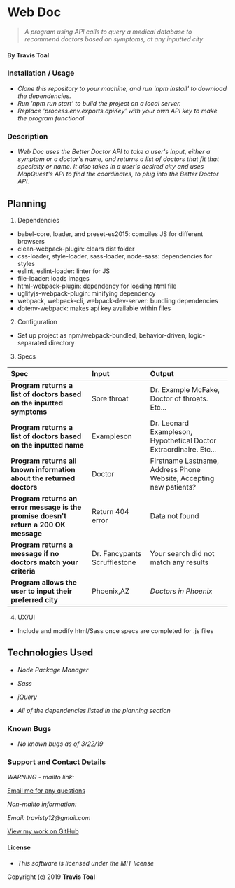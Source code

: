 # Web Doc
> _A program using API calls to query a medical database to recommend doctors based on symptoms, at any inputted city_

#### By **Travis Toal**

### Installation / Usage
* _Clone this repository to your machine, and run 'npm install' to download the dependencies._
* _Run 'npm run start' to build the project on a local server._
* _Replace 'process.env.exports.apiKey' with your own API key to make the program functional_

### Description

* _Web Doc uses the Better Doctor API to take a user's input, either a symptom or a doctor's name, and returns a list of doctors that fit that specialty or name. It also takes in a user's desired city and uses MapQuest's API to find the coordinates, to plug into the Better Doctor API._

## Planning

1. Dependencies
  * babel-core, loader, and preset-es2015: compiles JS for different browsers
  * clean-webpack-plugin: clears dist folder
  * css-loader, style-loader, sass-loader, node-sass: dependencies for styles
  * eslint, eslint-loader: linter for JS
  * file-loader: loads images
  * html-webpack-plugin: dependency for loading html file
  * uglifyjs-webpack-plugin: minifying dependency
  * webpack, webpack-cli, webpack-dev-server: bundling dependencies
  * dotenv-webpack: makes api key available within files

2. Configuration
  * Set up project as npm/webpack-bundled, behavior-driven, logic-separated directory

3. Specs

  | Spec | Input | Output |
| :-------------     | :------------- | :------------- |
| **Program returns a list of doctors based on the inputted symptoms** | Sore throat | Dr. Example McFake, Doctor of throats. Etc... |
| **Program returns a list of doctors based on the inputted name** | Exampleson | Dr. Leonard Exampleson, Hypothetical Doctor Extraordinaire. Etc... |
| **Program returns all known information about the returned doctors** | Doctor | Firstname Lastname, Address Phone Website, Accepting new patients? |
| **Program returns an error message is the promise doesn't return a 200 OK message** | Return 404 error | Data not found |
| **Program returns a message if no doctors match your criteria** | Dr. Fancypants Scrufflestone | Your search did not match any results |
| **Program allows the user to input their preferred city** | Phoenix,AZ | *Doctors in Phoenix* |

4. UX/UI
* Include and modify html/Sass once specs are completed for .js files

## Technologies Used

* _Node Package Manager_

* _Sass_

* _jQuery_

* _All of the dependencies listed in the planning section_

### Known Bugs

* _No known bugs as of 3/22/19_

### Support and Contact Details

_WARNING - mailto link:_

[Email me for any questions](mailto:travisty12@gmail.com)

_Non-mailto information:_

_Email: travisty12@gmail.com_

[View my work on GitHub](https://www.github.com/travisty12/)

#### License
* _This software is licensed under the MIT license_

Copyright (c) 2019 **Travis Toal**
